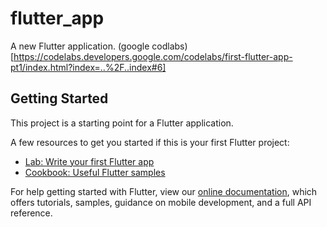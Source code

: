 # flutter_app

A new Flutter application. (google codlabs)[https://codelabs.developers.google.com/codelabs/first-flutter-app-pt1/index.html?index=..%2F..index#6]

## Getting Started

This project is a starting point for a Flutter application.

A few resources to get you started if this is your first Flutter project:

- [Lab: Write your first Flutter app](https://flutter.dev/docs/get-started/codelab)
- [Cookbook: Useful Flutter samples](https://flutter.dev/docs/cookbook)

For help getting started with Flutter, view our
[online documentation](https://flutter.dev/docs), which offers tutorials,
samples, guidance on mobile development, and a full API reference.
